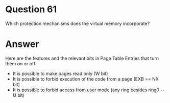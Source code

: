
# Question 61


Which protection mechanisms does the virtual memory incorporate?


# Answer



Here are the features and the relevant bits in Page Table Entries that turn
them on or off:
* It is possible to make pages read only (W bit)
* It is possible to forbid execution of the code from a page (EXB == NX bit)
* It is possible to forbid access from user mode (any ring besides ring0 -- U bit)
 


       